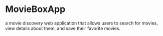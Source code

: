 # MovieBoxApp
 a movie discovery web application that allows users to search for movies, view details about them, and save their favorite movies. 
